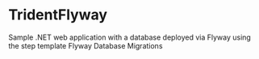 # TridentFlyway
Sample .NET web application with a database deployed via Flyway using the step template Flyway Database Migrations
